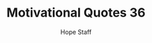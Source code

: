 ---
image: /assets/img/mq/mq_36_mlk.png
title: Motivational Quotes 36
categories:
  - Motivational Quotes
author: Hope Staff
notes: Motivational Quotes 36
embed: >-
  EMBED_GOES_HERE
transcript: >-
  SOME LINES OF TEXT START HERE
---